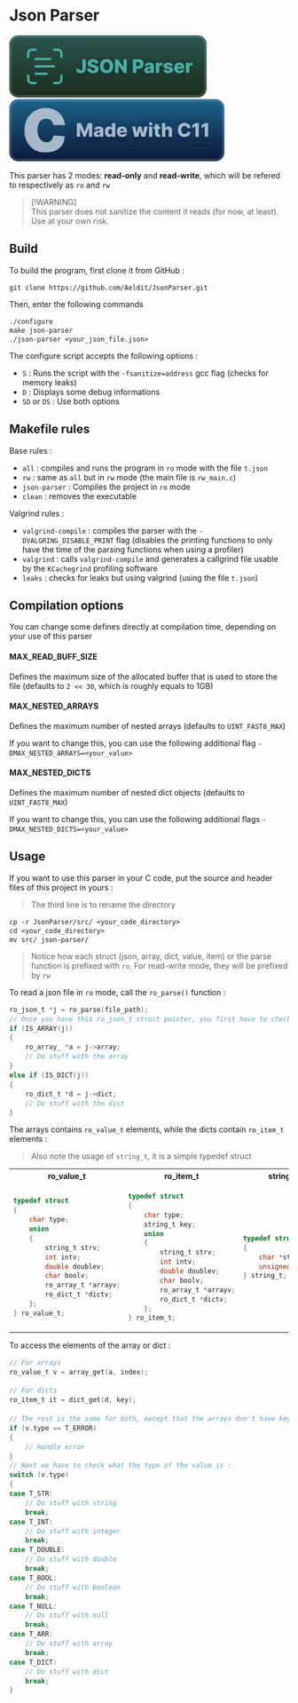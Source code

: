 # Json Parser

![logo](https://raw.githubusercontent.com/Aeldit/Aeldit/2c162a9bf611658c32247bd5bba500a30d1b6ad9/github_profile/json-parser.svg)
![c](https://raw.githubusercontent.com/Aeldit/Aeldit/7abcf209fcfe3cbc0f29ffdc22668087fc9cea67/images/made-with-c11.svg)

This parser has 2 modes: **read-only** and **read-write**, which will be refered to respectively as `ro` and `rw`

> [!WARNING]\
> This parser does not sanitize the content it reads (for now, at least). Use at your own risk.

## Build

To build the program, first clone it from GitHub :

```shell
git clone https://github.com/Aeldit/JsonParser.git
```

Then, enter the following commands

```shell
./configure
make json-parser
./json-parser <your_json_file.json>
```

The configure script accepts the following options :
- `S` : Runs the script with the `-fsanitize=address` gcc flag (checks for memory leaks)
- `D` : Displays some debug informations
- `SD` or `DS` : Use both options


## Makefile rules

Base rules :
- `all` : compiles and runs the program in `ro` mode with the file `t.json`
- `rw` : same as `all` but  in `rw` mode (the main file is `rw_main.c`)
- `json-parser` : Compiles the project in `ro` mode
- `clean` : removes the executable

Valgrind rules :
- `valgrind-compile` : compiles the parser with the `-DVALGRING_DISABLE_PRINT` flag (disables the printing functions to only have the time of the parsing functions when using a profiler)
- `valgrind` : calls `valgrind-compile` and generates a callgrind file usable by the `KCachegrind` profiling software
- `leaks` : checks for leaks but using valgrind (using the file `t.json`)

## Compilation options

You can change some defines directly at compilation time, depending on your use of this parser

#### MAX_READ_BUFF_SIZE

Defines the maximum size of the allocated buffer that is used to store the file (defaults to `2 << 30`, which is roughly equals to 1GB)

#### MAX_NESTED_ARRAYS

Defines the maximum number of nested arrays (defaults to `UINT_FAST8_MAX`)

If you want to change this, you can use the following additional flag
`-DMAX_NESTED_ARRAYS=<your_value>`

#### MAX_NESTED_DICTS

Defines the maximum number of nested dict objects (defaults to `UINT_FAST8_MAX`)

If you want to change this, you can use the following additional flags
`-DMAX_NESTED_DICTS=<your_value>`


## Usage

If you want to use this parser in your C code, put the source and header files of this project in yours :

> The third line is to rename the directory

```shell
cp -r JsonParser/src/ <your_code_directory>
cd <your_code_directory>
mv src/ json-parser/
```


> Notice how each struct (json, array, dict, value, item) or the parse function is prefixed with `ro`. For read-write mode, they will be prefixed by `rw`

To read a json file in `ro` mode, call the `ro_parse()` function :
```c
ro_json_t *j = ro_parse(file_path);
// Once you have this ro_json_t struct pointer, you first have to check whether it is an array or a dict :
if (IS_ARRAY(j))
{
    ro_array_ *a = j->array;
    // Do stuff with the array
}
else if (IS_DICT(j))
{
    ro_dict_t *d = j->dict;
    // Do stuff with the dict
}
```

The arrays contains `ro_value_t` elements, while the dicts contain `ro_item_t` elements :

> Also note the usage of `string_t`, it is a simple typedef struct

<center>
<table>
<tr>
<th>ro_value_t</th>
<th>ro_item_t</th>
<th>string_t</th>
</tr>
<tr>
<td>

```c
typedef struct
{
    char type;
    union
    {
        string_t strv;
        int intv;
        double doublev;
        char boolv;
        ro_array_t *arrayv;
        ro_dict_t *dictv;
    };
} ro_value_t;
```

</td>
<td>

```c
typedef struct
{
    char type;
    string_t key;
    union
    {
        string_t strv;
        int intv;
        double doublev;
        char boolv;
        ro_array_t *arrayv;
        ro_dict_t *dictv;
    };
} ro_item_t;
```

</td>
<td>

```c
typedef struct
{
    char *str;
    unsigned length;
} string_t;
```

</td>
</tr>
</table>
</center>

To access the elements of the array or dict :

```c
// For arrays
ro_value_t v = array_get(a, index);

// For dicts
ro_item_t it = dict_get(d, key);

// The rest is the same for both, except that the arrays don't have keys
if (v.type == T_ERROR)
{
    // Handle error
}
// Next we have to check what the type of the value is :
switch (v.type)
{
case T_STR:
    // Do stuff with string
    break;
case T_INT:
    // Do stuff with integer
    break;
case T_DOUBLE:
    // Do stuff with double
    break;
case T_BOOL:
    // Do stuff with boolean
    break;
case T_NULL:
    // Do stuff with null
    break;
case T_ARR:
    // Do stuff with array
    break;
case T_DICT:
    // Do stuff with dict
    break;
}
```

